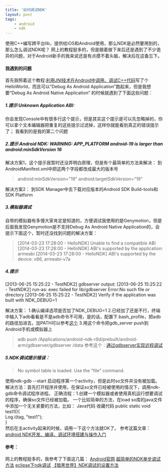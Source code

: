 ```yaml
---
title: '如何调试NDK'
layout: post
tags:
    - android
    - ndk
---
```


使用C++编写跨平台lib，提供给iOS和Android使用，那么NDK是必然要用到的，那么怎么调试NDK呢？
网上的教程挺多的，但是跟着做下来后还是遇到了不少诡异的问题，对于Android新手的我来说还是有点摸不着头脑，解决后在这备忘下。

#### 我遇到的问题

首先我照着这个教程:[利用JNI技术在Android中调用、调试C++代码](http://blog.micro-studios.com/?p=4212)写了个HelloWorld，而且可以“Debug As Android Application”跑起来，但是我想要“Debug As Android Native Application” 的时候就遇到了下面这些问题：

##### 1.提示 Unknown Application ABI: 

你会发现Console中有很多行这个提示，但是其实这个提示是可以先忽略掉的，你可以拿个文本编辑器把重复的这些提示过滤掉，这样你就能看到真正的错误提示了；
我看到的是我的第二个问题

##### 2.提示 Android NDK: WARNING: APP_PLATFORM android-19 is larger than android:minSdkVersion 16

解决方案1，这个提示我暂时还没弄明白原理，但是有个最简单的方法来解决：
到AndroidManifest.xml中把这两个字段都改成最大的版本号
> android:minSdkVersion="19"
> android:targetSdkVersion="19"

解决方案2：
到SDK Manager中去下载对应版本的Android SDK Build-tools和SDK Platform

##### 3.模拟器调试

自带的模拟器有多慢大家肯定是知道的，方便调试我使用的是Genymotion，但是后面我发现Genymotion是不支持Debug As Android Native Application的，会提示下面这个，暂时还没找到问题的解决方案：
> [2014-03-23 17:28:00 - HelloNDK] Unable to find a compatible ABI
> [2014-03-23 17:28:00 - HelloNDK] ABI's supported by the application: armeabi
> [2014-03-23 17:28:00 - HelloNDK] ABI's supported by the device: x86, armeabi-v7a

##### 4.提示

[2013-06-25 15:25:22 - TestNDK2] gdbserver output:
[2013-06-25 15:25:22 - TestNDK2] run-as: exec failed for lib/gdbserver Error:No such file or directory
[2013-06-25 15:25:22 - TestNDK2] Verify if the application was built with NDK_DEBUG=1

解决方案：
1.确认编译选项是否加了NDK_DEBUG=1
2.已经加了还是不行，终端中输入下adb看看是不是adb命令不可用，是的话，配置下.bash_profile，把adb的路径加进去，加PATH可以参考[这个](http://gushedaoren.blog.163.com/blog/static/17366340520124300630343/)
3.用这个命令把gdb_server push到Android手机或模拟器上
> adb push /Applications/android-ndk-r9d/prebuilt/android-arm/gdbserver/gdbserver /data
参考这个：[通过gdbserver实现远程调试](http://hi.baidu.com/linuxcfan/item/4d6a07ee9fcdb2255b2d64df) 

##### 5.NDK调试提示错误：

> No symbol table is loaded.  Use the "file" command.  
 
使用ndk-gdb --start 启动程序第一个activity，但是此时so文件并没有被加载。解决方法：首先打开程序并使用，在保证so文件已经被使用的情况下，调用ndk-gdb命令调试程序进程。
正确流程：1.创建一个模拟器或者使用真机运行想要调试的程序，确保so文件已经被加载。
一个比较简单的方法，在load so库的java文件中添加一个无关紧要的方法，比如：
Java代码  收藏代码
public static void test1(){  
    Log.i(tag, "test1");  
}  
然后在主activity起来的时候，调用一下这个方法就OK了。
参考这篇文章：[android NDK开发、编译、调试环境搭建与操作入门](http://qiang106.iteye.com/blog/1830416)

#### 参考：

网上的教程挺多的，我参考了下面这几篇：
[Android官网](http://developer.android.com/tools/sdk/ndk/index.html)
[超简单的NDK单步调试方法](http://blog.csdn.net/wutianyin222/article/details/8222838)
[eclipse下ndk调试](http://blog.csdn.net/wjr2012/article/details/7993722)
[【暗黑世界】NDK调试的设置方法](http://www.aiseminar.cn/bbs/home.php?mod=space&uid=3&do=blog&id=2735)